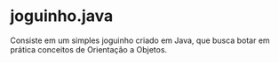 # joguinho.java
Consiste em um simples joguinho criado em Java, que busca botar em prática conceitos de Orientação a Objetos. 
